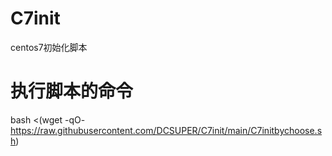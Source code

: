 # C7init
centos7初始化脚本

# 执行脚本的命令
bash <(wget -qO- https://raw.githubusercontent.com/DCSUPER/C7init/main/C7initbychoose.sh)
